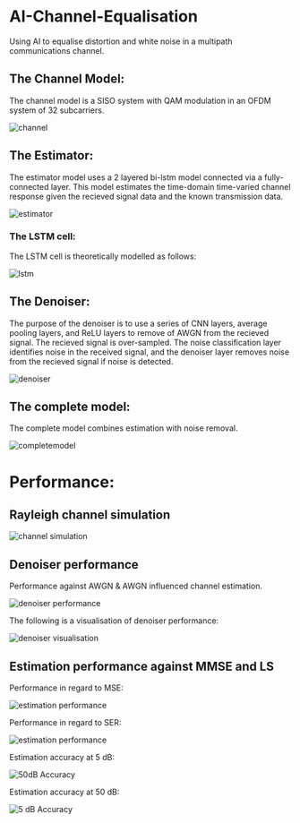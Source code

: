# AI-Channel-Equalisation
Using AI to equalise distortion and white noise in a multipath communications channel.

## The Channel Model:
The channel model is a SISO system with QAM modulation in an OFDM system of 32 subcarriers. 

![channel](https://github.com/ryan-n-may/AI-Channel-Equalisation/blob/main/Submission/Design%20Diagrams/Channel.png)

## The Estimator: 
The estimator model uses a 2 layered bi-lstm model connected via a fully-connected layer. This model estimates the time-domain time-varied channel response given the recieved signal data and the known transmission data.

![estimator](https://github.com/ryan-n-may/AI-Channel-Equalisation/blob/main/Submission/Design%20Diagrams/ESTIMATOR_MODEL.png)

### The LSTM cell:
The LSTM cell is theoretically modelled as follows:

![lstm](https://github.com/ryan-n-may/AI-Channel-Equalisation/blob/main/Submission/Design%20Diagrams/LSTM_CELL.png)

## The Denoiser:
The purpose of the denoiser is to use a series of CNN layers, average pooling layers, and ReLU layers to remove of AWGN from the recieved signal.  The recieved signal is over-sampled.  The noise classification layer identifies noise in the received signal, and the denoiser layer removes noise from the recieved signal if noise is detected.

![denoiser](https://github.com/ryan-n-may/AI-Channel-Equalisation/blob/main/Submission/Design%20Diagrams/DENOISER_MODEL.png)

## The complete model:
The complete model combines estimation with noise removal. 

![completemodel](https://github.com/ryan-n-may/AI-Channel-Equalisation/blob/main/Submission/Design%20Diagrams/COMPLETE_MODEL.png)

# Performance: 
## Rayleigh channel simulation

![channel simulation](https://github.com/ryan-n-may/AI-Channel-Equalisation/blob/main/Submission/Report%20Figures/RAYLEIGH_SIMULATION.jpg)

## Denoiser performance 
Performance against AWGN & AWGN influenced channel estimation.

![denoiser performance](https://github.com/ryan-n-may/AI-Channel-Equalisation/blob/main/Submission/Report%20Figures/DENOISER_PERFORMANCE.jpg)

The following is a visualisation of denoiser performance: 

![denoiser visualisation](https://github.com/ryan-n-may/AI-Channel-Equalisation/blob/main/Submission/Report%20Figures/DRAW_SYMBOLS.jpg)

## Estimation performance against MMSE and LS

Performance in regard to MSE:

![estimation performance](https://github.com/ryan-n-may/AI-Channel-Equalisation/blob/main/Submission/Report%20Figures/ESTIMATE_MSE_PLOT.jpg)

Performance in regard to SER:

![estimation performance](https://github.com/ryan-n-may/AI-Channel-Equalisation/blob/main/Submission/Report%20Figures/ESTIMATE_SER_PLOT.jpg)

Estimation accuracy at 5 dB:

![50dB Accuracy](https://github.com/ryan-n-may/AI-Channel-Equalisation/blob/main/Submission/Report%20Figures/MSE_50dB.jpg)

Estimation accuracy at 50 dB:

![5 dB Accuracy](https://github.com/ryan-n-may/AI-Channel-Equalisation/blob/main/Submission/Report%20Figures/MSE_5dB.jpg)


